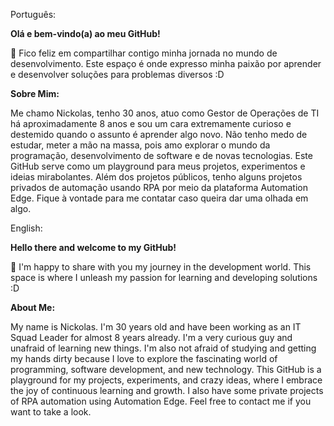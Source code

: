 Português:

**Olá e bem-vindo(a) ao meu GitHub!**

👋 Fico feliz em compartilhar contigo minha jornada no mundo de desenvolvimento. Este espaço é onde expresso minha paixão por aprender e desenvolver soluções para problemas diversos :D

**Sobre Mim:**

Me chamo Nickolas, tenho 30 anos, atuo como Gestor de Operações de TI há aproximadamente 8 anos e sou um cara extremamente curioso e destemido quando o assunto é aprender algo novo. Não tenho medo de estudar, meter a mão na massa, pois amo explorar o mundo da programação, desenvolvimento de software e de novas tecnologias. Este GitHub serve como um playground para meus projetos, experimentos e ideias mirabolantes. Além dos projetos públicos, tenho alguns projetos privados de automação usando RPA por meio da plataforma Automation Edge. Fique à vontade para me contatar caso queira dar uma olhada em algo.

English:

**Hello there and welcome to my GitHub!**

👋 I'm happy to share with you my journey in the development world. This space is where I unleash my passion for learning and developing solutions :D

**About Me:**

My name is Nickolas. I'm 30 years old and have been working as an IT Squad Leader for almost 8 years already. I'm a very curious guy and unafraid of learning new things. I'm also not afraid of studying and getting my hands dirty because I love to explore the fascinating world of programming, software development, and new technology. This GitHub is a playground for my projects, experiments, and crazy ideas, where I embrace the joy of continuous learning and growth. I also have some private projects of RPA automation using Automation Edge. Feel free to contact me if you want to take a look.
